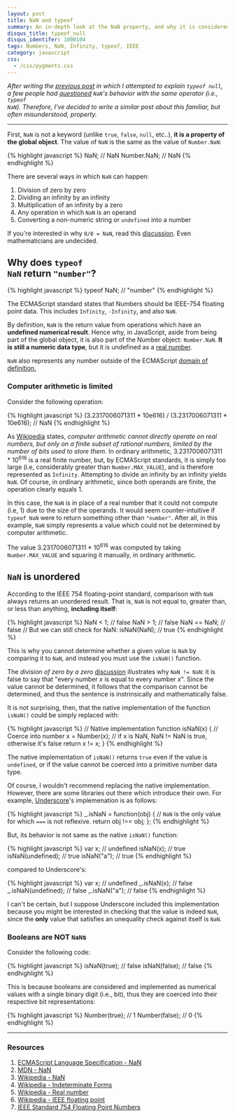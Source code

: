 ```yaml
---
layout: post
title: NaN and typeof
summary: An in-depth look at the NaN property, and why it is considered a number type.
disqus_title: typeof_null
disqus_identifer: 1000104
tags: Numbers, NaN, Infinity, typeof, IEEE
category: javascript
css:
  - /css/pygments.css
---
```


*After writing the [previous post]({{page.previous.url}}) in which I attempted to explain <code>typeof null</code>, a few people had [questioned](http://news.ycombinator.com/item?id=4144679) <code>NaN</code>'s behavior with the same operator (i.e., <code>typeof NaN</code>).  Therefore, I've decided to write a similar post about this familiar, but often misunderstood, property.*

---

First, <code>NaN</code> is not a keyword (unlike <code>true</code>, <code>false</code>, <code>null</code>, etc..), **it is a property of the global object**.  The value of <code>NaN</code> is the same as the value of <code>Number.NaN</code>:

{% highlight javascript %}
NaN; // NaN
Number.NaN; // NaN
{% endhighlight %}

There are several ways in which <code>NaN</code> can happen:

1. Division of zero by zero
2. Dividing an infinity by an infinity
3. Multiplication of an infinity by a zero
4. Any operation in which <code>NaN</code> is an operand
5. Converting a non-numeric string or <code>undefined</code> into a number

<aside>
  If you're interested in why <code>0/0 = NaN</code>, read this <a href="http://www.newton.dep.anl.gov/askasci/math99/math99259.htm" target="_blank">discussion</a>.  Even mathematicians are undecided.
</aside>

## Why does <code>typeof NaN</code> return <code>"number"</code>?

{% highlight javascript %}
typeof NaN; // "number"
{% endhighlight %}

The ECMAScript standard states that Numbers should be IEEE-754 floating point data. This includes <code>Infinity</code>, <code>-Infinity</code>, and also <code>NaN</code>.

By definition, <code>NaN</code> is the return value from operations which have an **undefined numerical result**.  Hence why, in JavaScript, aside from being part of the global object, it is also part of the Number object: <code>Number.NaN</code>. **It is still a numeric data type**, but it is undefined as a [real number](http://en.wikipedia.org/wiki/Real_number).

<aside>
  <code>NaN</code> also represents any number outside of the ECMAScript <a href="http://bclary.com/2004/11/07/#a-8.5" target="_blank">domain of definition.</a>
</aside>

### Computer arithmetic is limited

Consider the following operation:

{% highlight javascript %}
(3.2317006071311 * 10e616) / (3.2317006071311 * 10e616); // NaN
{% endhighlight %}

As <a href="http://en.wikipedia.org/wiki/Real_number" target="_blank">Wikipedia</a> states, *computer arithmetic cannot directly operate on real numbers, but only on a finite subset of rational numbers, limited by the number of bits used to store them*.  In ordinary arithmetic, 3.2317006071311 * 10<sup>616</sup> is a real finite number, but, by ECMAScript standards, it is simply too large (i.e, considerably greater than <code>Number.MAX_VALUE</code>), and is therefore represented as <code>Infinity</code>.  Attempting to divide an infinity by an infinity yields <code>NaN</code>.  Of course, in ordinary arithmetic, since both operands are finite, the operation clearly equals 1.

In this case, the <code>NaN</code> is in place of a real number that it could not compute (i.e, 1) due to the size of the operands.  It would seem counter-intuitive if <code>typeof NaN</code> were to return something other than <code>"number"</code>.  After all, in this example, <code>NaN</code> simply represents a value which could not be determined by computer arithmetic.

<aside>
  The value 3.2317006071311 * 10<sup>616</sup> was computed by taking <code>Number.MAX_VALUE</code> and squaring it manually, in ordinary arithmetic.
</aside>

## <code>NaN</code> is unordered

According to the IEEE 754 floating-point standard, comparison with <code>NaN</code> always returns an unordered result.  That is, <code>NaN</code> is not equal to, greater than, or less than anything, **including itself**:

{% highlight javascript %}
NaN < 1;    // false
NaN > 1;    // false
NaN == NaN; // false
// But we can still check for NaN:
isNaN(NaN); // true
{% endhighlight %}

This is why you cannot determine whether a given value is <code>NaN</code> by comparing it to <code>NaN</code>, and instead you must use the <code>isNaN()</code> function.

<aside>
  The <em>division of zero by a zero</em> <a href="http://www.newton.dep.anl.gov/askasci/math99/math99259.htm" target="_blank">discussion</a> illustrates why <code>NaN != NaN</code>: it is false to say that "every number <em>x</em> is equal to every number <em>x</em>".  Since the value cannot be determined, it follows that the comparison cannot be determined, and thus the sentence is instrinsically and mathematically false.
</aside>

It is not surprising, then, that the native implementation of the function <code>isNaN()</code> could be simply replaced with:

{% highlight javascript %}
// Native implementation
function isNaN(x) {
  // Coerce into number
  x = Number(x);
  // if x is NaN, NaN != NaN is true, otherwise it's false
  return x != x;
}
{% endhighlight %}

<aside>
  The native implementation of <code>isNaN()</code> returns <code>true</code> even if the value is <code>undefined</code>, or if the value cannot be coerced into a primitive number data type.
</aside>

Of course, I wouldn't recommend replacing the native implementation.  However, there are some libraries out there which introduce their own. For example, <a href="http://underscorejs.org/" target="blank">Underscore</a>'s implemenation is as follows:

{% highlight javascript %}
_.isNaN = function(obj) {
  // `NaN` is the only value for which `===` is not reflexive.
  return obj !== obj;
};
{% endhighlight %}

But, its behavior is not same as the native <code>isNaN()</code> function:

{% highlight javascript %}
var x; 	          // undefined
isNaN(x);         // true
isNaN(undefined); // true
isNaN("a");       // true
{% endhighlight %}

compared to Underscore's:

{% highlight javascript %}
var x; 	            // undefined
_.isNaN(x);         // false
_.isNaN(undefined); // false
_.isNaN("a");       // false
{% endhighlight %}

I can't be certain, but I suppose Underscore included this implementation because you might be interested in checking that the value is indeed <code>NaN</code>, since the **only** value that satisfies an unequality check against itself is <code>NaN</code>.

### Booleans are NOT <code>NaN</code>s

Consider the following code:

{% highlight javascript %}
isNaN(true);  // false
isNaN(false); // false
{% endhighlight %}

This is because booleans are considered and implemented as numerical values with a single binary digit (i.e., bit), thus they are coerced into their respective bit representations:

{% highlight javascript %}
Number(true);  // 1
Number(false); // 0
{% endhighlight %}

---

### Resources

1. [ECMAScript Language Specification - NaN](http://bclary.com/2004/11/07/#a-4.3.23)
2. [MDN - NaN](https://developer.mozilla.org/en/JavaScript/Reference/Global_Objects/NaN)
3. [Wikipedia - NaN](http://en.wikipedia.org/wiki/NaN)
4. [Wikipedia - Indeterminate Forms](http://en.wikipedia.org/wiki/Indeterminate_form)
5. [Wikipedia - Real number](http://en.wikipedia.org/wiki/Real_number)
6. [Wikipedia - IEEE floating point](http://en.wikipedia.org/wiki/IEEE_754-2008)
7. [IEEE Standard 754 Floating Point Numbers](http://steve.hollasch.net/cgindex/coding/ieeefloat.html)
